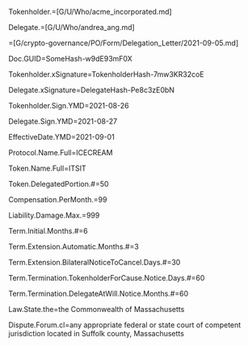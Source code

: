 Tokenholder.=[G/U/Who/acme_incorporated.md]

Delegate.=[G/U/Who/andrea_ang.md]

=[G/crypto-governance/PO/Form/Delegation_Letter/2021-09-05.md]

Doc.GUID=SomeHash-w9dE93mF0X

Tokenholder.xSignature=TokenholderHash-7mw3KR32coE

Delegate.xSignature=DelegateHash-Pe8c3zE0bN

Tokenholder.Sign.YMD=2021-08-26

Delegate.Sign.YMD=2021-08-27

EffectiveDate.YMD=2021-09-01

Protocol.Name.Full=ICECREAM

Token.Name.Full=ITSIT

Token.DelegatedPortion.#=50

Compensation.PerMonth.$=$99

Liability.Damage.Max.$=$999

Term.Initial.Months.#=6

Term.Extension.Automatic.Months.#=3

Term.Extension.BilateralNoticeToCancel.Days.#=30

Term.Termination.TokenholderForCause.Notice.Days.#=60

Term.Termination.DelegateAtWill.Notice.Months.#=60

Law.State.the=the Commonwealth of Massachusetts

Dispute.Forum.cl=any appropriate federal or state court of competent jurisdiction located in Suffolk county, Massachusetts


